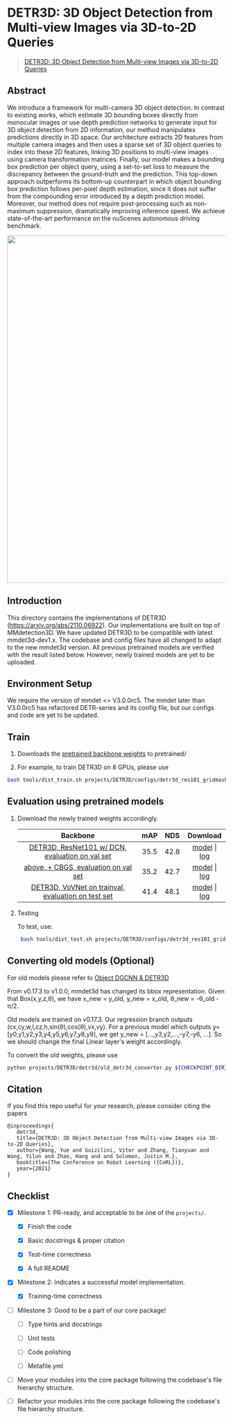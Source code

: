 # DETR3D: 3D Object Detection from Multi-view Images via 3D-to-2D Queries

> [DETR3D: 3D Object Detection from Multi-view Images via 3D-to-2D Queries](https://arxiv.org/abs/2110.06922)

<!-- [ALGORITHM] -->

## Abstract

We introduce a framework for multi-camera 3D object detection. In
contrast to existing works, which estimate 3D bounding boxes directly from
monocular images or use depth prediction networks to generate input for 3D object
detection from 2D information, our method manipulates predictions directly
in 3D space. Our architecture extracts 2D features from multiple camera images
and then uses a sparse set of 3D object queries to index into these 2D features,
linking 3D positions to multi-view images using camera transformation matrices.
Finally, our model makes a bounding box prediction per object query, using a
set-to-set loss to measure the discrepancy between the ground-truth and the prediction.
This top-down approach outperforms its bottom-up counterpart in which
object bounding box prediction follows per-pixel depth estimation, since it does
not suffer from the compounding error introduced by a depth prediction model.
Moreover, our method does not require post-processing such as non-maximum
suppression, dramatically improving inference speed. We achieve state-of-the-art
performance on the nuScenes autonomous driving benchmark.

<div align=center>
<img src="https://user-images.githubusercontent.com/67246790/209751755-3d0f0ad5-6a39-4d14-a1c7-346b5c228a1b.png" width="800"/>
</div>

## Introduction

This directory contains the implementations of DETR3D (https://arxiv.org/abs/2110.06922). Our implementations are built on top of MMdetection3D.
We have updated DETR3D to be compatible with latest mmdet3d-dev1.x. The codebase and config files have all changed to adapt to the new mmdet3d version. All previous pretrained models are verified with the result listed below. However, newly trained models are yet to be uploaded.

## Environment Setup

We require the version of mmdet \<= V3.0.0rc5. The mmdet later than V3.0.0rc5 has refactored DETR-series and its config file, but our configs and code are yet to be updated.

## Train

1. Downloads the [pretrained backbone weights](https://drive.google.com/drive/folders/1h5bDg7Oh9hKvkFL-dRhu5-ahrEp2lRNN?usp=sharing) to pretrained/

2. For example, to train DETR3D on 8 GPUs, please use

```bash
bash tools/dist_train.sh projects/DETR3D/configs/detr3d_res101_gridmask.py 8 --cfg-options load_from=pretrained/fcos3d.pth
```

## Evaluation using pretrained models

1. Download the newly trained weights accordingly.

   |                                                Backbone                                                 | mAP  | NDS  |                                                                                                                 Download                                                                                                                 |
   | :-----------------------------------------------------------------------------------------------------: | :--: | :--: | :--------------------------------------------------------------------------------------------------------------------------------------------------------------------------------------------------------------------------------------: |
   |          [DETR3D, ResNet101 w/ DCN, evaluation on val set](./configs/detr3d_r101_gridmask.py)           | 35.5 | 42.8 |                 [model](https://download.openmmlab.com/mmdetection3d/v1.1.0_models/detr3d/detr3d_r101_gridmask.pth) \| [log](https://download.openmmlab.com/mmdetection3d/v1.1.0_models/detr3d/detr3d_r101_gridmask.log)                 |
   |             [above, + CBGS, evaluation on val set](./configs/detr3d_r101_gridmask_cbgs.py)              | 35.2 | 42.7 |            [model](https://download.openmmlab.com/mmdetection3d/v1.1.0_models/detr3d/detr3d_r101_gridmask_cbgs.pth) \| [log](https://download.openmmlab.com/mmdetection3d/v1.1.0_models/detr3d/detr3d_r101_gridmask_cbgs.log)            |
   | [DETR3D, VoVNet on trainval, evaluation on test set](./configs/detr3d_vovnet_gridmask_trainval_cbgs.py) | 41.4 | 48.1 | [model](https://download.openmmlab.com/mmdetection3d/v1.1.0_models/detr3d/detr3d_vovnet_gridmask_trainval_cbgs.pth) \| [log](https://download.openmmlab.com/mmdetection3d/v1.1.0_models/detr3d/detr3d_vovnet_gridmask_trainval_cbgs.log) |

2. Testing

   To test, use:

   ```bash
    bash tools/dist_test.sh projects/DETR3D/configs/detr3d_res101_gridmask.py ${CHECKPOINT_PATH} 8
   ```

## Converting old models (Optional)

For old models please refer to [Object DGCNN & DETR3D](https://github.com/WangYueFt/detr3d)

From v0.17.3 to v1.0.0, mmdet3d has changed its bbox representation. Given that Box(x,y,z,θ), we have x_new = y_old, y_new = x_old, θ_new = -θ_old - π/2.

Old models are trained on v0.17.3. Our regression branch outputs (cx,cy,w,l,cz,h,sin(θ),cos(θ),vx,vy). For a previous model which outputs y=\[y0,y1,y2,y3,y4,y5,y6,y7,y8,y9\], we get y_new = \[...,y3,y2,...,-y7,-y6, ...\]. So we should change the final Linear layer's weight accordingly.

To convert the old weights, please use

```bash
python projects/DETR3D/detr3d/old_detr3d_converter.py ${CHECKPOINT_DIR}/detr3d_resnet101.pth ${CHECKPOINT_DIR}/detr3d_r101_v1.0.0.pth --code_size 10
```

## Citation

If you find this repo useful for your research, please consider citing the papers

```
@inproceedings{
   detr3d,
   title={DETR3D: 3D Object Detection from Multi-view Images via 3D-to-2D Queries},
   author={Wang, Yue and Guizilini, Vitor and Zhang, Tianyuan and Wang, Yilun and Zhao, Hang and and Solomon, Justin M.},
   booktitle={The Conference on Robot Learning ({CoRL})},
   year={2021}
}
```

## Checklist

<!-- Here is a checklist illustrating a usual development workflow of a successful project, and also serves as an overview of this project's progress. The PIC (person in charge) or contributors of this project should check all the items that they believe have been finished, which will further be verified by codebase maintainers via a PR.
OpenMMLab's maintainer will review the code to ensure the project's quality. Reaching the first milestone means that this project suffices the minimum requirement of being merged into 'projects/'. But this project is only eligible to become a part of the core package upon attaining the last milestone.
Note that keeping this section up-to-date is crucial not only for this project's developers but the entire community, since there might be some other contributors joining this project and deciding their starting point from this list. It also helps maintainers accurately estimate time and effort on further code polishing, if needed.
A project does not necessarily have to be finished in a single PR, but it's essential for the project to at least reach the first milestone in its very first PR. -->

- [x] Milestone 1: PR-ready, and acceptable to be one of the `projects/`.

  - [x] Finish the code

    <!-- The code's design shall follow existing interfaces and convention. For example, each model component should be registered into `mmdet3d.registry.MODELS` and configurable via a config file. -->

  - [x] Basic docstrings & proper citation

    <!-- Each major object should contain a docstring, describing its functionality and arguments. If you have adapted the code from other open-source projects, don't forget to cite the source project in docstring and make sure your behavior is not against its license. Typically, we do not accept any code snippet under GPL license. [A Short Guide to Open Source Licenses](https://medium.com/nationwide-technology/a-short-guide-to-open-source-licenses-cf5b1c329edd) -->

  - [x] Test-time correctness

    <!-- If you are reproducing the result from a paper, make sure your model's inference-time performance matches that in the original paper. The weights usually could be obtained by simply renaming the keys in the official pre-trained weights. This test could be skipped though, if you are able to prove the training-time correctness and check the second milestone. -->

  - [x] A full README

    <!-- As this template does. -->

- [x] Milestone 2: Indicates a successful model implementation.

  - [x] Training-time correctness

    <!-- If you are reproducing the result from a paper, checking this item means that you should have trained your model from scratch based on the original paper's specification and verified that the final result matches the report within a minor error range. -->

- [ ] Milestone 3: Good to be a part of our core package!

  - [ ] Type hints and docstrings

    <!-- Ideally *all* the methods should have [type hints](https://www.pythontutorial.net/python-basics/python-type-hints/) and [docstrings](https://google.github.io/styleguide/pyguide.html#381-docstrings). [Example](https://github.com/open-mmlab/mmdetection3d/blob/dev-1.x/mmdet3d/models/detectors/fcos_mono3d.py) -->

  - [ ] Unit tests

    <!-- Unit tests for each module are required. [Example](https://github.com/open-mmlab/mmdetection3d/blob/dev-1.x/tests/test_models/test_dense_heads/test_fcos_mono3d_head.py) -->

  - [ ] Code polishing

    <!-- Refactor your code according to reviewer's comment. -->

  - [ ] Metafile.yml

    <!-- It will be parsed by MIM and Inferencer. [Example](https://github.com/open-mmlab/mmdetection3d/blob/dev-1.x/configs/fcos3d/metafile.yml) -->

- [ ] Move your modules into the core package following the codebase's file hierarchy structure.

  <!-- In particular, you may have to refactor this README into a standard one. [Example](/configs/textdet/dbnet/README.md) -->

- [ ] Refactor your modules into the core package following the codebase's file hierarchy structure.
